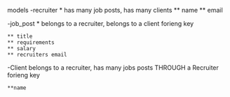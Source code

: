 models
-recruiter
    * has many job posts, has many clients
    ** name
    ** email

-job_post
    * belongs to a recruiter, belongs to a client
    forieng key

    ** title
    ** requirements
    ** salary
    ** recruiters email


-Client
    belongs to a recruiter, has many jobs posts THROUGH a Recruiter
    forieng key

    **name 

